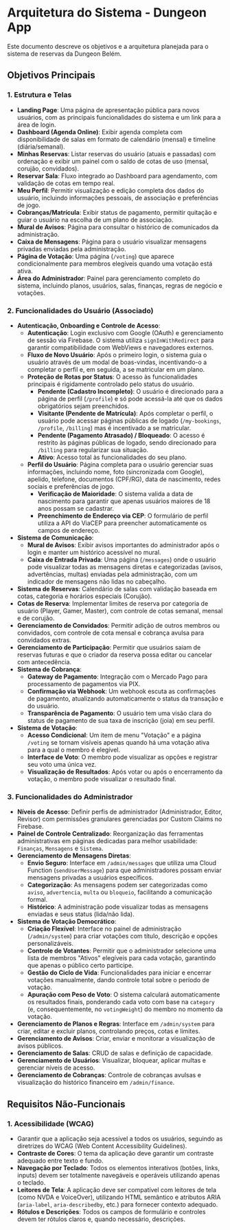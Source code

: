 # Arquitetura do Sistema - Dungeon App

Este documento descreve os objetivos e a arquitetura planejada para o sistema de reservas da Dungeon Belém.

## Objetivos Principais

### 1. Estrutura e Telas
- **Landing Page**: Uma página de apresentação pública para novos usuários, com as principais funcionalidades do sistema e um link para a área de login.
- **Dashboard (Agenda Online)**: Exibir agenda completa com disponibilidade de salas em formato de calendário (mensal) e timeline (diária/semanal).
- **Minhas Reservas**: Listar reservas do usuário (atuais e passadas) com ordenação e exibir um painel com o saldo de cotas de uso (mensal, corujão, convidados).
- **Reservar Sala**: Fluxo integrado ao Dashboard para agendamento, com validação de cotas em tempo real.
- **Meu Perfil**: Permitir visualização e edição completa dos dados do usuário, incluindo informações pessoais, de associação e preferências de jogo.
- **Cobranças/Matrícula**: Exibir status de pagamento, permitir quitação e guiar o usuário na escolha de um plano de associação.
- **Mural de Avisos**: Página para consultar o histórico de comunicados da administração.
- **Caixa de Mensagens**: Página para o usuário visualizar mensagens privadas enviadas pela administração.
- **Página de Votação**: Uma página (`/voting`) que aparece condicionalmente para membros elegíveis quando uma votação está ativa.
- **Área do Administrador**: Painel para gerenciamento completo do sistema, incluindo planos, usuários, salas, finanças, regras de negócio e votações.

### 2. Funcionalidades do Usuário (Associado)
- **Autenticação, Onboarding e Controle de Acesso**:
  - **Autenticação**: Login exclusivo com Google (OAuth) e gerenciamento de sessão via Firebase. O sistema utiliza `signInWithRedirect` para garantir compatibilidade com WebViews e navegadores externos.
  - **Fluxo de Novo Usuário**: Após o primeiro login, o sistema guia o usuário através de um modal de boas-vindas, incentivando-o a completar o perfil e, em seguida, a se matricular em um plano.
  - **Proteção de Rotas por Status**: O acesso às funcionalidades principais é rigidamente controlado pelo status do usuário.
    - **Pendente (Cadastro Incompleto)**: O usuário é direcionado para a página de perfil (`/profile`) e só pode acessá-la até que os dados obrigatórios sejam preenchidos.
    - **Visitante (Pendente de Matrícula)**: Após completar o perfil, o usuário pode acessar páginas públicas de logado (`/my-bookings`, `/profile`, `/billing`) mas é incentivado a se matricular.
    - **Pendente (Pagamento Atrasado) / Bloqueado**: O acesso é restrito às páginas públicas de logado, sendo direcionado para `/billing` para regularizar sua situação.
    - **Ativo**: Acesso total às funcionalidades do seu plano.
  - **Perfil do Usuário**: Página completa para o usuário gerenciar suas informações, incluindo nome, foto (sincronizada com Google), apelido, telefone, documentos (CPF/RG), data de nascimento, redes sociais e preferências de jogo.
    - **Verificação de Maioridade**: O sistema valida a data de nascimento para garantir que apenas usuários maiores de 18 anos possam se cadastrar.
    - **Preenchimento de Endereço via CEP**: O formulário de perfil utiliza a API do ViaCEP para preencher automaticamente os campos de endereço.
- **Sistema de Comunicação**:
  - **Mural de Avisos**: Exibir avisos importantes do administrador após o login e manter um histórico acessível no mural.
  - **Caixa de Entrada Privada**: Uma página (`/messages`) onde o usuário pode visualizar todas as mensagens diretas e categorizadas (avisos, advertências, multas) enviadas pela administração, com um indicador de mensagens não lidas no cabeçalho.
- **Sistema de Reservas**: Calendário de salas com validação baseada em cotas, categoria e horários especiais (Corujão).
- **Cotas de Reserva**: Implementar limites de reserva por categoria de usuário (Player, Gamer, Master), com controle de cotas semanal, mensal e de corujão.
- **Gerenciamento de Convidados**: Permitir adição de outros membros ou convidados, com controle de cota mensal e cobrança avulsa para convidados extras.
- **Gerenciamento de Participação**: Permitir que usuários saiam de reservas futuras e que o criador da reserva possa editar ou cancelar com antecedência.
- **Sistema de Cobrança**:
    - **Gateway de Pagamento**: Integração com o Mercado Pago para processamento de pagamentos via PIX.
    - **Confirmação via Webhook**: Um webhook escuta as confirmações de pagamento, atualizando automaticamente o status da transação e do usuário.
    - **Transparência de Pagamento**: O usuário tem uma visão clara do status de pagamento de sua taxa de inscrição (joia) em seu perfil.
- **Sistema de Votação**:
    - **Acesso Condicional**: Um item de menu "Votação" e a página `/voting` se tornam visíveis apenas quando há uma votação ativa para a qual o membro é elegível.
    - **Interface de Voto**: O membro pode visualizar as opções e registrar seu voto uma única vez.
    - **Visualização de Resultados**: Após votar ou após o encerramento da votação, o membro pode visualizar o resultado final.

### 3. Funcionalidades do Administrador
- **Níveis de Acesso**: Definir perfis de administrador (Administrador, Editor, Revisor) com permissões granulares gerenciadas por Custom Claims no Firebase.
- **Painel de Controle Centralizado**: Reorganização das ferramentas administrativas em páginas dedicadas para melhor usabilidade: `Finanças`, `Mensagens` e `Sistema`.
- **Gerenciamento de Mensagens Diretas**:
    - **Envio Seguro**: Interface em `/admin/messages` que utiliza uma Cloud Function (`sendUserMessage`) para que administradores possam enviar mensagens privadas a usuários específicos.
    - **Categorização**: As mensagens podem ser categorizadas como `aviso`, `advertencia`, `multa` ou `bloqueio`, facilitando a comunicação formal.
    - **Histórico**: A administração pode visualizar todas as mensagens enviadas e seus status (lida/não lida).
- **Sistema de Votação Democrático**:
  - **Criação Flexível**: Interface no painel de administração (`/admin/system`) para criar votações com título, descrição e opções personalizáveis.
  - **Controle de Votantes**: Permitir que o administrador selecione uma lista de membros "Ativos" elegíveis para cada votação, garantindo que apenas o público certo participe.
  - **Gestão do Ciclo de Vida**: Funcionalidades para iniciar e encerrar votações manualmente, dando controle total sobre o período de votação.
  - **Apuração com Peso de Voto**: O sistema calculará automaticamente os resultados finais, ponderando cada voto com base na `category` (e, consequentemente, no `votingWeight`) do membro no momento da votação.
- **Gerenciamento de Planos e Regras**: Interface em `/admin/system` para criar, editar e excluir planos, controlando preços, cotas e limites.
- **Gerenciamento de Avisos**: Criar, enviar e monitorar a visualização de avisos públicos.
- **Gerenciamento de Salas**: CRUD de salas e definição de capacidade.
- **Gerenciamento de Usuários**: Visualizar, bloquear, aplicar multas e gerenciar níveis de acesso.
- **Gerenciamento de Cobranças**: Controle de cobranças avulsas e visualização do histórico financeiro em `/admin/finance`.

## Requisitos Não-Funcionais

### 1. Acessibilidade (WCAG)
- Garantir que a aplicação seja acessível a todos os usuários, seguindo as diretrizes do WCAG (Web Content Accessibility Guidelines).
- **Contraste de Cores**: O tema da aplicação deve garantir um contraste adequado entre texto e fundo.
- **Navegação por Teclado**: Todos os elementos interativos (botões, links, inputs) devem ser totalmente navegáveis e operáveis utilizando apenas o teclado.
- **Leitores de Tela**: A aplicação deve ser compatível com leitores de tela (como NVDA e VoiceOver), utilizando HTML semântico e atributos ARIA (`aria-label`, `aria-describedby`, etc.) para fornecer contexto adequado.
- **Rótulos e Descrições**: Todos os campos de formulário e controles devem ter rótulos claros e, quando necessário, descrições.
